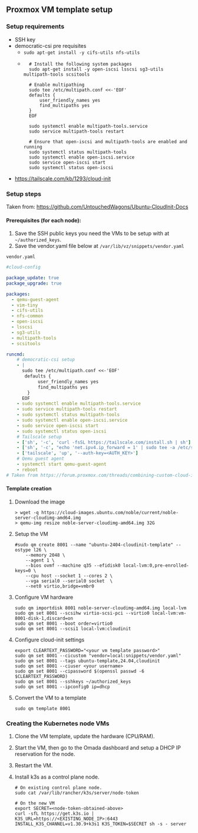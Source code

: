 ## Proxmox VM template setup

### Setup requirements

* SSH key
* democratic-csi pre requisites
    * `sudo apt-get install -y cifs-utils nfs-utils`
    * ```
        # Install the following system packages
        sudo apt-get install -y open-iscsi lsscsi sg3-utils multipath-tools scsitools

        # Enable multipathing
        sudo tee /etc/multipath.conf <<-'EOF'
        defaults {
            user_friendly_names yes
            find_multipaths yes
        }
        EOF

        sudo systemctl enable multipath-tools.service
        sudo service multipath-tools restart

        # Ensure that open-iscsi and multipath-tools are enabled and running
        sudo systemctl status multipath-tools
        sudo systemctl enable open-iscsi.service
        sudo service open-iscsi start
        sudo systemctl status open-iscsi
        ```
* https://tailscale.com/kb/1293/cloud-init

### Setup steps

Taken from: https://github.com/UntouchedWagons/Ubuntu-CloudInit-Docs

#### Prerequisites (for each node):
1. Save the SSH public keys you need the VMs to be setup with at `~/authorized_keys`.
2. Save the vendor.yaml file below at `/var/lib/vz/snippets/vendor.yaml`

`vendor.yaml`

```yaml
#cloud-config

package_update: true
package_upgrade: true

packages:
  - qemu-guest-agent
  - vim-tiny
  - cifs-utils
  - nfs-common
  - open-iscsi
  - lsscsi
  - sg3-utils
  - multipath-tools
  - scsitools

runcmd:
    # democratic-csi setup
    - |
      sudo tee /etc/multipath.conf <<-'EOF'
       defaults {
            user_friendly_names yes
            find_multipaths yes
        }
      EOF
    - sudo systemctl enable multipath-tools.service
    - sudo service multipath-tools restart
    - sudo systemctl status multipath-tools
    - sudo systemctl enable open-iscsi.service
    - sudo service open-iscsi start
    - sudo systemctl status open-iscsi
    # Tailscale setup
    - ['sh', '-c', 'curl -fsSL https://tailscale.com/install.sh | sh']
    - ['sh', '-c', "echo 'net.ipv4.ip_forward = 1' | sudo tee -a /etc/sysctl.d/99-tailscale.conf && echo 'net.ipv6.conf.all.forwarding = 1' | sudo tee -a /etc/sysctl.d/99-tailscale.conf && sudo sysctl -p /etc/sysctl.d/99-tailscale.conf" ]
    - ['tailscale', 'up', '--auth-key=<AUTH_KEY>']
    # Qemu guest agent
    - systemctl start qemu-guest-agent
    - reboot
# Taken from https://forum.proxmox.com/threads/combining-custom-cloud-init-with-auto-generated.59008/page-3#post-428772
```

#### Template creation

1. Download the image

    ```
    > wget -q https://cloud-images.ubuntu.com/noble/current/noble-server-cloudimg-amd64.img
    > qemu-img resize noble-server-cloudimg-amd64.img 32G
    ```

2. Setup the VM
    ```
    #sudo qm create 8001 --name "ubuntu-2404-cloudinit-template" --ostype l26 \
        --memory 2048 \
        --agent 1 \
        --bios ovmf --machine q35 --efidisk0 local-lvm:0,pre-enrolled-keys=0 \
        --cpu host --socket 1 --cores 2 \
        --vga serial0 --serial0 socket  \
        --net0 virtio,bridge=vmbr0
    ```

3.  Configure VM hardware
    ```
    sudo qm importdisk 8001 noble-server-cloudimg-amd64.img local-lvm
    sudo qm set 8001 --scsihw virtio-scsi-pci --virtio0 local-lvm:vm-8001-disk-1,discard=on
    sudo qm set 8001 --boot order=virtio0
    sudo qm set 8001 --scsi1 local-lvm:cloudinit
    ```

4. Configure cloud-init settings
    ```
    export CLEARTEXT_PASSWORD="<your vm template password>"
    sudo qm set 8001 --cicustom "vendor=local:snippets/vendor.yaml"
    sudo qm set 8001 --tags ubuntu-template,24.04,cloudinit
    sudo qm set 8001 --ciuser <your username>
    sudo qm set 8001 --cipassword $(openssl passwd -6 $CLEARTEXT_PASSWORD)
    sudo qm set 8001 --sshkeys ~/authorized_keys
    sudo qm set 8001 --ipconfig0 ip=dhcp
    ```

5. Convert the VM to a template

    ```
    sudo qm template 8001
    ```


### Creating the Kubernetes node VMs

1. Clone the VM template, update the hardware (CPU/RAM).
2. Start the VM, then go to the Omada dashboard and setup a DHCP IP reservation for the node.
3. Restart the VM.
4. Install k3s as a control plane node.

    ```
    # On existing control plane node.
    sudo cat /var/lib/rancher/k3s/server/node-token

    # On the new VM
    export SECRET=<node-token-obtained-above>
    curl -sfL https://get.k3s.io | K3S_URL=https://<EXISTING_NODE_IP>:6443 INSTALL_K3S_CHANNEL=v1.30.9+k3s1 K3S_TOKEN=$SECRET sh -s - server
    ```
